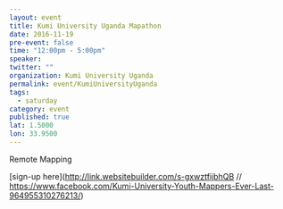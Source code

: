 ```yaml
---
layout: event
title: Kumi University Uganda Mapathon
date: 2016-11-19
pre-event: false
time: "12:00pm - 5:00pm"
speaker: 
twitter: ""
organization: Kumi University Uganda
permalink: event/KumiUniversityUganda
tags: 
  - saturday
category: event
published: true
lat: 1.5000
lon: 33.9500
---
```

Remote Mapping

[sign-up here](http://link.websitebuilder.com/s-gxwztfijbhQB  // https://www.facebook.com/Kumi-University-Youth-Mappers-Ever-Last-964955310276213/)
